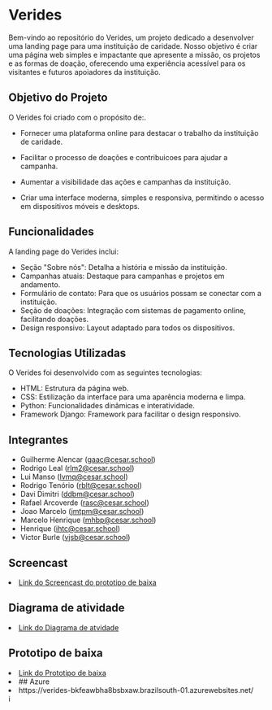 # Verides  
Bem-vindo ao repositório do Verides, um projeto dedicado a desenvolver uma landing page para uma instituição de caridade. Nosso objetivo é criar uma página web simples e impactante que apresente a missão, os projetos e as formas de doação, oferecendo uma experiência acessível para os visitantes e futuros apoiadores da instituição.

## Objetivo do Projeto
O Verides foi criado com o propósito de:.

- Fornecer uma plataforma online para destacar o trabalho da instituição de caridade.

- Facilitar o processo de doações e contribuicoes para ajudar a campanha.

- Aumentar a visibilidade das ações e campanhas da instituição.
- Criar uma interface moderna, simples e responsiva, permitindo o acesso em dispositivos móveis e desktops.

## Funcionalidades
A landing page do Verides inclui:

- Seção "Sobre nós": Detalha a história e missão da instituição.
- Campanhas atuais: Destaque para campanhas e projetos em andamento.
- Formulário de contato: Para que os usuários possam se conectar com a instituição.
- Seção de doações: Integração com sistemas de pagamento online, facilitando doações.
- Design responsivo: Layout adaptado para todos os dispositivos.

## Tecnologias Utilizadas
O Verides foi desenvolvido com as seguintes tecnologias:

- HTML: Estrutura da página web.
- CSS: Estilização da interface para uma aparência moderna e limpa.
- Python: Funcionalidades dinâmicas e interatividade.
- Framework Django: Framework para facilitar o design responsivo.

## Integrantes
- Guilherme Alencar (gaac@cesar.school)
- Rodrigo Leal (rlm2@cesar.school)
- Lui Manso (lvmq@cesar.school)
- Rodrigo Tenório (rblt@cesar.school)
- Davi Dimitri (ddbm@cesar.school)
- Rafael Arcoverde (rasc@cesar.school)
- Joao Marcelo (jmtpm@cesar.school)
- Marcelo Henrique (mhbp@cesar.school)
- Henrique (ihtc@cesar.school)
- Victor Burle (vjsb@cesar.school)

## Screencast
<li>
    <a  href="https://youtu.be/337N2ereM58"
      >Link do Screencast do prototipo de baixa</a
    > 

    
## Diagrama de atividade
<li>
    <a  href="https://lucid.app/lucidchart/632ed730-3db3-49e5-83eb-c1153e70f213/edit?viewport_loc=-410%2C-1206%2C1902%2C2694%2C0_0&invitationId=inv_429d7c32-6f27-4100-b68a-892b44706114"
      >Link do Diagrama de atvidade</a
    > 

    
## Prototipo de baixa
<li>
    <a  href="https://www.figma.com/design/2LlGkX0xLCGfbEJURhnb9z/Verides?node-id=0-1&node-type=canvas&t=CCy4xvRwaeN6yE9y-0"
      >Link do Prototipo de baixa</a
    > 
 <li>
## Azure
<li>
    https://verides-bkfeawbha8bsbxaw.brazilsouth-01.azurewebsites.net/
</li>
i
